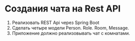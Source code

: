 #  Создания чата на Rest API

1. Реализовать REST Api через Spring Boot
2. Сделать четыре модели Person. Role. Room, Message.
3. Приложение должно реализовывать чат c комнатами.